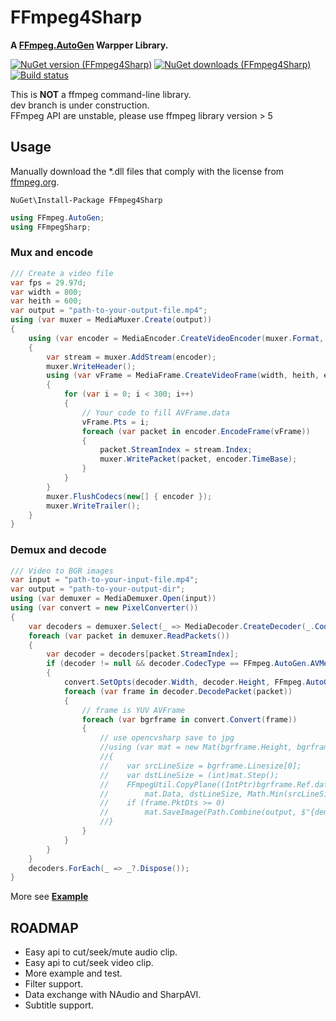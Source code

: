 FFmpeg4Sharp
=====================
**A [FFmpeg.AutoGen](https://github.com/Ruslan-B/FFmpeg.AutoGen) Warpper Library.**     

[![NuGet version (FFmpeg4Sharp)](https://img.shields.io/nuget/v/FFmpeg4Sharp.svg)](https://www.nuget.org/packages/FFmpeg4Sharp/)
[![NuGet downloads (FFmpeg4Sharp)](https://img.shields.io/nuget/dt/FFmpeg4Sharp.svg)](https://www.nuget.org/packages/FFmpeg4Sharp/)
[![Build status](https://ci.appveyor.com/api/projects/status/rrsd6t3pn1gqurbt?svg=true)](https://ci.appveyor.com/project/IOL0ol1/emguffmpeg-hhiy2)    

This is **NOT** a ffmpeg command-line library.    
dev branch is under construction.    
FFmpeg API are unstable, please use ffmpeg library version > 5 


## Usage
Manually download the *.dll files that comply with the license from [ffmpeg.org](http://www.ffmpeg.org/download.html).    
```
NuGet\Install-Package FFmpeg4Sharp
```
```csharp
using FFmpeg.AutoGen;
using FFmpegSharp;
```
### Mux and encode
```csharp
/// Create a video file
var fps = 29.97d;
var width = 800;
var heith = 600;
var output = "path-to-your-output-file.mp4";
using (var muxer = MediaMuxer.Create(output))
{
    using (var encoder = MediaEncoder.CreateVideoEncoder(muxer.Format, width, heith, fps, otherSettings: _ => _.ThreadCount = 10))
    {
        var stream = muxer.AddStream(encoder);
        muxer.WriteHeader();
        using (var vFrame = MediaFrame.CreateVideoFrame(width, heith, encoder.PixFmt))
        {
            for (var i = 0; i < 300; i++)
            {
                // Your code to fill AVFrame.data
                vFrame.Pts = i;
                foreach (var packet in encoder.EncodeFrame(vFrame))
                {
                    packet.StreamIndex = stream.Index;
                    muxer.WritePacket(packet, encoder.TimeBase);
                }
            }
        }
        muxer.FlushCodecs(new[] { encoder });
        muxer.WriteTrailer();
    }
}
```
### Demux and decode
```csharp
/// Video to BGR images
var input = "path-to-your-input-file.mp4";
var output = "path-to-your-output-dir";
using (var demuxer = MediaDemuxer.Open(input))
using (var convert = new PixelConverter())
{
    var decoders = demuxer.Select(_ => MediaDecoder.CreateDecoder(_.CodecparRef, _ => _.ThreadCount = 10)).ToList();
    foreach (var packet in demuxer.ReadPackets())
    {
        var decoder = decoders[packet.StreamIndex];
        if (decoder != null && decoder.CodecType == FFmpeg.AutoGen.AVMediaType.AVMEDIA_TYPE_VIDEO)
        {
            convert.SetOpts(decoder.Width, decoder.Height, FFmpeg.AutoGen.AVPixelFormat.AV_PIX_FMT_BGR24);
            foreach (var frame in decoder.DecodePacket(packet))
            {
                // frame is YUV AVFrame
                foreach (var bgrframe in convert.Convert(frame))
                {
                    // use opencvsharp save to jpg
                    //using (var mat = new Mat(bgrframe.Height, bgrframe.Width, MatType.CV_8UC3))
                    //{
                    //    var srcLineSize = bgrframe.Linesize[0];
                    //    var dstLineSize = (int)mat.Step();
                    //    FFmpegUtil.CopyPlane((IntPtr)bgrframe.Ref.data[0], srcLineSize,
                    //        mat.Data, dstLineSize, Math.Min(srcLineSize, dstLineSize), mat.Height);
                    //    if (frame.PktDts >= 0)
                    //        mat.SaveImage(Path.Combine(output, $"{demuxer[packet.StreamIndex].ToTimeSpan(frame.PktDts).TotalMilliseconds}ms.jpg"));
                    //}
                }
            }
        }
    }
    decoders.ForEach(_ => _?.Dispose());
}
```
More see **[Example](../example/FFmpegSharp.Example)**
## ROADMAP

- Easy api to cut/seek/mute audio clip.
- Easy api to cut/seek video clip.
- More example and test.
- Filter support.
- Data exchange with NAudio and SharpAVI.
- Subtitle support.